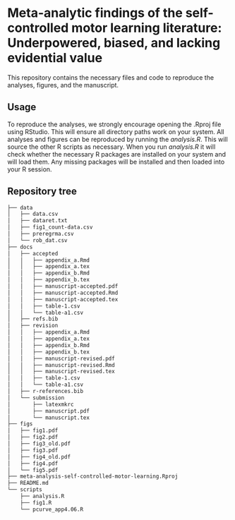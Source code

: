 # Meta-analytic findings of the self-controlled motor learning literature: Underpowered, biased, and lacking evidential value

This repository contains the necessary files and code to reproduce the analyses, figures, and the manuscript.

## Usage

To reproduce the analyses, we strongly encourage opening the .Rproj file using RStudio. This will ensure all directory paths work on your system. All analyses and figures can be reproduced by running the *analysis.R*. This will source the other R scripts as necessary. When you run *analysis.R* it will check whether the necessary R packages are installed on your system and will load them. Any missing packages will be installed and then loaded into your R session.

## Repository tree
```bash
├── data
│   ├── data.csv
│   ├── dataret.txt
│   ├── fig1_count-data.csv
│   ├── preregrma.csv
│   └── rob_dat.csv
├── docs
│   ├── accepted
│   │   ├── appendix_a.Rmd
│   │   ├── appendix_a.tex
│   │   ├── appendix_b.Rmd
│   │   ├── appendix_b.tex
│   │   ├── manuscript-accepted.pdf
│   │   ├── manuscript-accepted.Rmd
│   │   ├── manuscript-accepted.tex
│   │   ├── table-1.csv
│   │   └── table-a1.csv
│   ├── refs.bib
│   ├── revision
│   │   ├── appendix_a.Rmd
│   │   ├── appendix_a.tex
│   │   ├── appendix_b.Rmd
│   │   ├── appendix_b.tex
│   │   ├── manuscript-revised.pdf
│   │   ├── manuscript-revised.Rmd
│   │   ├── manuscript-revised.tex
│   │   ├── table-1.csv
│   │   └── table-a1.csv
│   ├── r-references.bib
│   └── submission
│       ├── latexmkrc
│       ├── manuscript.pdf
│       └── manuscript.tex
├── figs
│   ├── fig1.pdf
│   ├── fig2.pdf
│   ├── fig3_old.pdf
│   ├── fig3.pdf
│   ├── fig4_old.pdf
│   ├── fig4.pdf
│   └── fig5.pdf
├── meta-analysis-self-controlled-motor-learning.Rproj
├── README.md
└── scripts
    ├── analysis.R
    ├── fig1.R
    └── pcurve_app4.06.R
```
